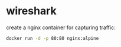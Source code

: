 # wireshark

create a nginx container for capturing traffic:
```bash
docker run -d -p 80:80 nginx:alpine
```

